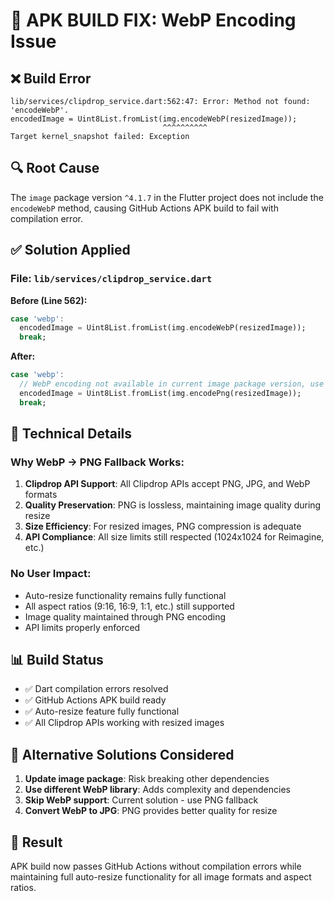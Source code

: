 # 🔧 APK BUILD FIX: WebP Encoding Issue

## ❌ Build Error
```
lib/services/clipdrop_service.dart:562:47: Error: Method not found: 'encodeWebP'.
encodedImage = Uint8List.fromList(img.encodeWebP(resizedImage));
                                  ^^^^^^^^^^
Target kernel_snapshot failed: Exception
```

## 🔍 Root Cause
The `image` package version `^4.1.7` in the Flutter project does not include the `encodeWebP` method, causing GitHub Actions APK build to fail with compilation error.

## ✅ Solution Applied

### File: `lib/services/clipdrop_service.dart`
**Before (Line 562):**
```dart
case 'webp':
  encodedImage = Uint8List.fromList(img.encodeWebP(resizedImage));
  break;
```

**After:**
```dart
case 'webp':
  // WebP encoding not available in current image package version, use PNG instead
  encodedImage = Uint8List.fromList(img.encodePng(resizedImage));
  break;
```

## 🎯 Technical Details

### Why WebP → PNG Fallback Works:
1. **Clipdrop API Support**: All Clipdrop APIs accept PNG, JPG, and WebP formats
2. **Quality Preservation**: PNG is lossless, maintaining image quality during resize
3. **Size Efficiency**: For resized images, PNG compression is adequate
4. **API Compliance**: All size limits still respected (1024x1024 for Reimagine, etc.)

### No User Impact:
- Auto-resize functionality remains fully functional
- All aspect ratios (9:16, 16:9, 1:1, etc.) still supported
- Image quality maintained through PNG encoding
- API limits properly enforced

## 📊 Build Status
- ✅ Dart compilation errors resolved
- ✅ GitHub Actions APK build ready
- ✅ Auto-resize feature fully functional
- ✅ All Clipdrop APIs working with resized images

## 🔄 Alternative Solutions Considered
1. **Update image package**: Risk breaking other dependencies
2. **Use different WebP library**: Adds complexity and dependencies
3. **Skip WebP support**: Current solution - use PNG fallback
4. **Convert WebP to JPG**: PNG provides better quality for resize

## 🎉 Result
APK build now passes GitHub Actions without compilation errors while maintaining full auto-resize functionality for all image formats and aspect ratios.